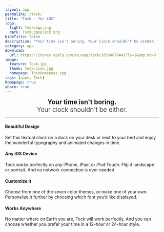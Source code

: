 ```yaml
---
layout: app
permalink: /tock/
title: "Tock - for iOS"
logo:
  light: TockLogo.png
  dark: TockLogoBlack.png
hideTitle: false
description: "Your time isn't boring. Your clock shouldn't be either. Tock is a beautifully designed textual clock app for iOS. Set it on a dock on your desk or next to your bed. Enjoy the animated changes in time and customize to your liking."
category: app
download: 
  url: https://itunes.apple.com/us/app/tock/id560678443?ls=1&amp;mt=8
image:
  feature: Tock.jpg
  thumb: tock-icon.jpg
  homepage: TockHomepage.jpg
tags: [apps, Tock]
homepage: true
share: true
---
```


<h2 style="margin: 0; text-align: center;"><strong>Your time isn't boring.</strong></h2>
<h2 style="margin: 0; font-weight:300; text-align: center;">Your clock shouldn't be either.</h2>

---

<div class="half">
  <h4>Beautiful Design</h4>
  <p>Set this textual clock on a dock on your desk or next to your bed and enjoy the wonderful typography and animated changes in time.</p>
  <h4>Any iOS Device</h4>
  <p>Tock works perfectly on any iPhone, iPad, or iPod Touch. Flip it landscape or portrait. And no network connection is ever needed.</p>
</div>
<div class="half last">
  <h4>Customize It</h4>
  <p>Choose from one of the seven color themes, or make one of your own. Personalize it further by choosing which font you’d like displayed.</p>
  <h4>Works Anywhere</h4>
  <p>No matter where on Earth you are, Tock will work perfectly. And you can choose whether you prefer your time in a 12-hour or 24-hour style.</p>
</div>  
&nbsp;